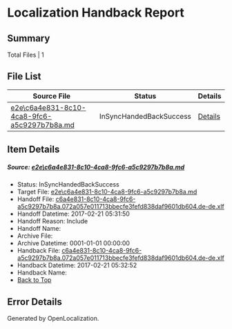# <a name='report-top'></a> Localization Handback Report

## Summary
 Total Files | 1

## File List
 Source File | Status | Details 
 ----------- | ------ | ------- 
 [e2e\c6a4e831-8c10-4ca8-9fc6-a5c9297b7b8a.md](https://github.com/OpenLocalizationTestOrg/ol-test4/blob/0b72f33b06a7dc9e029114ddb6e7d128c6d99e74/e2e/c6a4e831-8c10-4ca8-9fc6-a5c9297b7b8a.md) | InSyncHandedBackSuccess | [Details](#c5763bfd6e1ef2d1992b8ee4a80be0180a56c2092)

## Item Details
##### <a name='c5763bfd6e1ef2d1992b8ee4a80be0180a56c2092'></a> Source: [e2e\c6a4e831-8c10-4ca8-9fc6-a5c9297b7b8a.md](https://github.com/OpenLocalizationTestOrg/ol-test4/blob/0b72f33b06a7dc9e029114ddb6e7d128c6d99e74/e2e/c6a4e831-8c10-4ca8-9fc6-a5c9297b7b8a.md)
* Status: InSyncHandedBackSuccess
* Target File: [e2e\c6a4e831-8c10-4ca8-9fc6-a5c9297b7b8a.md](https://github.com/OpenLocalizationTestOrg/ol-test4-dede/blob/0b74d6fdc6c7e6636be3baaccb1442150e2d06fc/e2e/c6a4e831-8c10-4ca8-9fc6-a5c9297b7b8a.md)
* Handoff File: [c6a4e831-8c10-4ca8-9fc6-a5c9297b7b8a.072a057e011713bbecfe3fefd838daf9601db604.de-de.xlf](https://github.com/OpenLocalizationTestOrg/ol-test4-handoff/blob/2d75db8cabc760054ea91221d07c20b2cc4b1238/ol-handoff/OpenLocalizationTestOrg/ol-test4-dede/xinjiang/ht/c6a4e831-8c10-4ca8-9fc6-a5c9297b7b8a.072a057e011713bbecfe3fefd838daf9601db604.de-de.xlf)
* Handoff Datetime: 2017-02-21 05:31:50
* Handoff Reason: Include
* Handoff Name: 
* Archive File: 
* Archive Datetime: 0001-01-01 00:00:00
* Handback File: [c6a4e831-8c10-4ca8-9fc6-a5c9297b7b8a.072a057e011713bbecfe3fefd838daf9601db604.de-de.xlf](https://github.com/OpenLocalizationTestOrg/ol-test4-handback/blob/58625f85c313756eb5a7c2cd07ee44aa7347262d/ol-handback/OpenLocalizationTestOrg/ol-test4-dede/xinjiang/ht/c6a4e831-8c10-4ca8-9fc6-a5c9297b7b8a.072a057e011713bbecfe3fefd838daf9601db604.de-de.xlf)
* Handback Datetime: 2017-02-21 05:32:52
* Handback Name: 
* [Back to Top](#report-top)


## Error Details

Generated by OpenLocalization.

